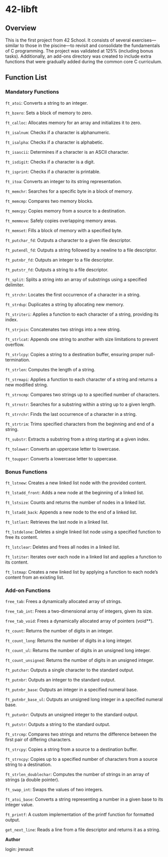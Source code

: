 # 42-libft

## Overview
This is the first project from 42 School. It consists of several exercises—similar to those in the piscine—to revisit and consolidate the fundamentals of C programming. The project was validated at 125% (including bonus tasks).
Additionally, an add-ons directory was created to include extra functions that were gradually added during the common core C curriculum.

## Function List

### Mandatory Functions
`ft_atoi`: Converts a string to an integer.

`ft_bzero`: Sets a block of memory to zero.

`ft_calloc`: Allocates memory for an array and initializes it to zero.

`ft_isalnum`: Checks if a character is alphanumeric.

`ft_isalpha`: Checks if a character is alphabetic.

`ft_isascii`: Determines if a character is an ASCII character.

`ft_isdigit`: Checks if a character is a digit.

`ft_isprint`: Checks if a character is printable.

`ft_itoa`: Converts an integer to its string representation.

`ft_memchr`: Searches for a specific byte in a block of memory.

`ft_memcmp`: Compares two memory blocks.

`ft_memcpy`: Copies memory from a source to a destination.

`ft_memmove`: Safely copies overlapping memory areas.

`ft_memset`: Fills a block of memory with a specified byte.

`ft_putchar_fd`: Outputs a character to a given file descriptor.

`ft_putendl_fd`: Outputs a string followed by a newline to a file descriptor.

`ft_putnbr_fd`: Outputs an integer to a file descriptor.

`ft_putstr_fd`: Outputs a string to a file descriptor.

`ft_split`: Splits a string into an array of substrings using a specified delimiter.

`ft_strchr`: Locates the first occurrence of a character in a string.

`ft_strdup`: Duplicates a string by allocating new memory.

`ft_striteri`: Applies a function to each character of a string, providing its index.

`ft_strjoin`: Concatenates two strings into a new string.

`ft_strlcat`: Appends one string to another with size limitations to prevent overflow.

`ft_strlcpy`: Copies a string to a destination buffer, ensuring proper null-termination.

`ft_strlen`: Computes the length of a string.

`ft_strmapi`: Applies a function to each character of a string and returns a new modified string.

`ft_strncmp`: Compares two strings up to a specified number of characters.

`ft_strnstr`: Searches for a substring within a string up to a given length.

`ft_strrchr`: Finds the last occurrence of a character in a string.

`ft_strtrim`: Trims specified characters from the beginning and end of a string.

`ft_substr`: Extracts a substring from a string starting at a given index.

`ft_tolower`: Converts an uppercase letter to lowercase.

`ft_toupper`: Converts a lowercase letter to uppercase.

### Bonus Functions
`ft_lstnew`: Creates a new linked list node with the provided content.

`ft_lstadd_front`: Adds a new node at the beginning of a linked list.

`ft_lstsize`: Counts and returns the number of nodes in a linked list.

`ft_lstadd_back`: Appends a new node to the end of a linked list.

`ft_lstlast`: Retrieves the last node in a linked list.

`ft_lstdelone`: Deletes a single linked list node using a specified function to free its content.

`ft_lstclear`: Deletes and frees all nodes in a linked list.

`ft_lstiter`: Iterates over each node in a linked list and applies a function to its content.

`ft_lstmap`: Creates a new linked list by applying a function to each node’s content from an existing list.

### Add-on Functions
`free_tab`: Frees a dynamically allocated array of strings.

`free_tab_int`: Frees a two-dimensional array of integers, given its size.

`free_tab_void`: Frees a dynamically allocated array of pointers (void**).

`ft_count`: Returns the number of digits in an integer.

`ft_count_long`: Returns the number of digits in a long integer.

`ft_count_ul`: Returns the number of digits in an unsigned long integer.

`ft_count_unsigned`: Returns the number of digits in an unsigned integer.

`ft_putchar`: Outputs a single character to the standard output.

`ft_putnbr`: Outputs an integer to the standard output.

`ft_putnbr_base`: Outputs an integer in a specified numeral base.

`ft_putnbr_base_ul`: Outputs an unsigned long integer in a specified numeral base.

`ft_putunbr`: Outputs an unsigned integer to the standard output.

`ft_putstr`: Outputs a string to the standard output.

`ft_strcmp`: Compares two strings and returns the difference between the first pair of differing characters.

`ft_strcpy`: Copies a string from a source to a destination buffer.

`ft_strncpy`: Copies up to a specified number of characters from a source string to a destination.

`ft_strlen_doublechar`: Computes the number of strings in an array of strings (a double pointer).

`ft_swap_int`: Swaps the values of two integers.

`ft_atoi_base`: Converts a string representing a number in a given base to its integer value.

`ft_printf`: A custom implementation of the printf function for formatted output.

`get_next_line`: Reads a line from a file descriptor and returns it as a string.


**Author**

login: jrenault
